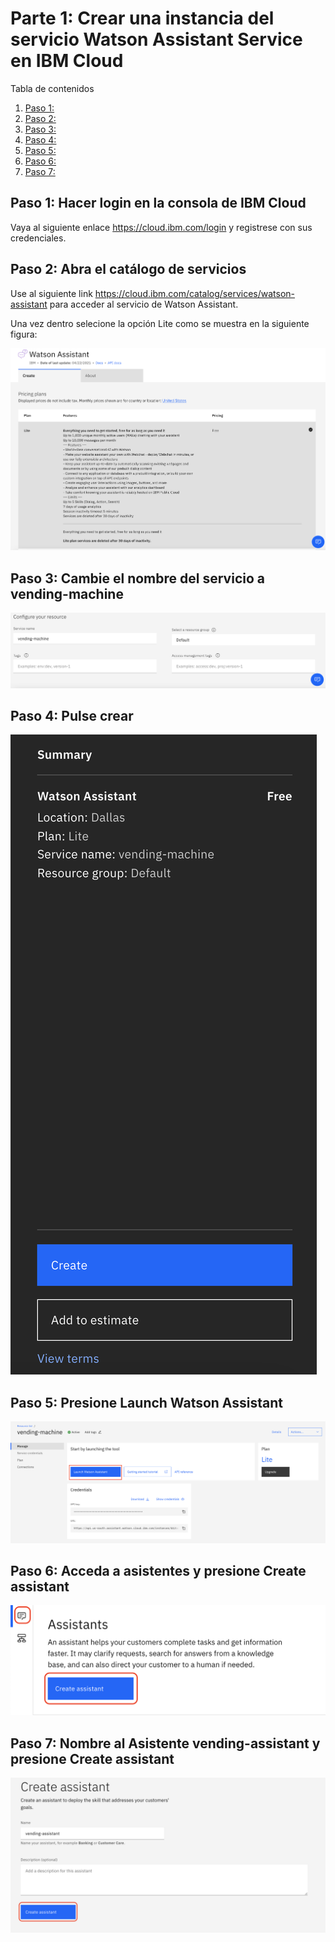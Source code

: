 # Parte 1: Crear una instancia del servicio Watson Assistant Service en IBM Cloud

Tabla de contenidos
1. [Paso 1:](#1-step-1)
2. [Paso 2:](#2-step-2)
3. [Paso 3:](#3-step-3)
4. [Paso 4:](#4-step-4)
5. [Paso 5:](#5-step-5)
6. [Paso 6:](#6-step-6)
7. [Paso 7:](#7-step-7)

<a name="1-step-1"></a>
## Paso 1: Hacer login en la consola de IBM Cloud

Vaya al siguiente enlace https://cloud.ibm.com/login y registrese con sus credenciales.

<a name="2-step-2"></a>
## Paso 2: Abra el catálogo de servicios

Use al siguiente link https://cloud.ibm.com/catalog/services/watson-assistant para acceder al servicio de Watson Assistant.

Una vez dentro selecione la opción Lite como se muestra en la siguiente figura:

![Watson](../images/WatsonAssistant.png)

<a name="3-step-3"></a>
## Paso 3: Cambie el nombre del servicio a vending-machine

![NameWatson](../images/nombreWatson.png)

<a name="4-step-4"></a>
## Paso 4: Pulse crear

![CreateWatson](../images/crearWatson.png)

<a name="5-step-5"></a>
## Paso 5: Presione Launch Watson Assistant

![LaunchWatson](../images/launchWatson.png)

<a name="6-step-6"></a>
## Paso 6: Acceda a asistentes y presione Create assistant

![CrearAsistente](../images/crearAsistente.png)

<a name="7-step-7"></a>
## Paso 7: Nombre al Asistente vending-assistant y presione Create assistant

![NombreAsistente](../images/nombreAsistente.png)
